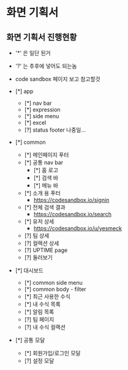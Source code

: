 # 화면 기획서

## 화면 기획서 진행현황

- '\*' 은 일단 된거
- '?' 는 추후에 넣어도 되는놈

- code sandbox 페이지 보고 참고할것

- [*] app

  - [*] nav bar
  - [*] expression
  - [*] side menu
  - [*] excel
  - [?] status footer 나중일...

- [*] common

  - [*] 메인페이지 푸터
  - [*] 공통 nav bar
    - [*] 홈 로고
    - [*] 검색 바
    - [*] 메뉴 바
  - [*] 소개 용 푸터
    - https://codesandbox.io/signin
  - [*] 전체 검색 결과
    - https://codesandbox.io/search
  - [*] 유저 상세
    - https://codesandbox.io/u/yesmeck
  - [?] 팀 상세
  - [?] 컬렉션 상세
  - [?] UPTIME page
  - [?] 둘러보기

- [*] 대시보드

  - [*] common side menu
  - [*] common body - filter
  - [*] 최근 사용한 수식
  - [*] 내 수식 목록
  - [*] 알림 목록
  - [?] 팀 페이지
  - [?] 내 수식 컬랙션

- [*] 공통 모달
  - [*] 회원가입/로그인 모달
  - [?] 설정 모달
